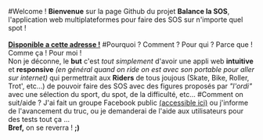 #Welcome !
**Bienvenue** sur la page Github du projet **Balance la SOS**, l'application web multiplateformes pour faire des SOS sur n'importe quel spot !
<br/><br/>**<a href='http://balancelasos.free.fr'>Disponible a cette adresse !</a>**
#Pourquoi ? Comment ? Pour qui ?
Parce que ! Comme ça ! Pour moi !<br/>
Non je déconne, le **but** c'est *tout simplement* d'avoir une appli web **intuitive** et **responsive** *(en général quand on ride on est avec son portable pour aller sur internet)*
qui permettrait aux **Riders** de tous joujous (Skate, Bike, Roller, Trot', etc...) de pouvoir faire des SOS avec des figures proposés par *"l'ordi"* avec une sélection du sport, du spot, de la difficulté, etc...
#Comment on suit/aide ?
J'ai fait un groupe Facebook public <a href='https://www.facebook.com/groups/356264191214017/'/>(accessible ici)</a> ou j'informe de l'avancement du truc, ou je demanderai de l'aide aux utilisateurs pour des tests tout ça ...
<br/>**Bref,** on se reverra ! **;)**

